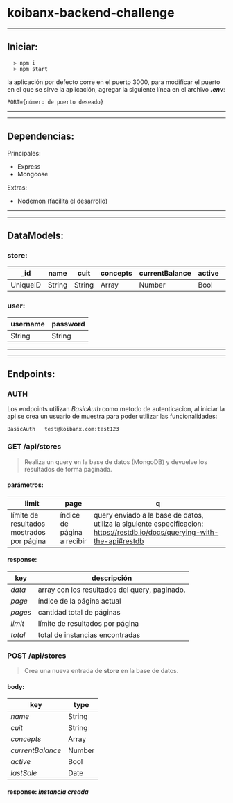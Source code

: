 # koibanx-backend-challenge
---
## Iniciar:
```
  > npm i
  > npm start
```
la aplicación por defecto corre en el puerto 3000, para modificar el puerto en el que se sirve la aplicación, agregar la siguiente línea en el archivo _**.env**_:
```
PORT={número de puerto deseado}
```
---
---
## Dependencias:
Principales:
- Express
- Mongoose

Extras:
- Nodemon (facilita el desarrollo)
---
---
## DataModels:

### store:
|_id|name|cuit|concepts|currentBalance|active|lastSale|
|---|---|---|---|---|---|---|
|UniqueID|String|String|Array|Number|Bool|Date|

### user:
|username|password|
|---|---|
|String|String|
---
---
## Endpoints:
### **AUTH**
Los endpoints utilizan _BasicAuth_ como metodo de autenticacion, al iniciar la api se crea un usuario  de muestra para poder utilizar las funcionalidades:
```
BasicAuth	test@koibanx.com:test123
```
### **GET** /api/stores

> Realiza un query en la base de datos (MongoDB) y devuelve los resultados de forma paginada.

#### parámetros:
|limit|page|q|
|-|-|-|
|límite de resultados mostrados por página|índice de página a recibir|query enviado a la base de datos, utiliza la siguiente especificacion: https://restdb.io/docs/querying-with-the-api#restdb|
#### response:

|key|descripción|
|-|-|
|*data*|array con los resultados del query, paginado.|
|*page*|índice de la página actual|
|*pages*|cantidad total de páginas|
|*limit*|límite de resultados por página|
|*total*|total de instancias encontradas|

### **POST** /api/stores

> Crea una nueva entrada de **store** en la base de datos.
#### body:
|key|type|
|-|-|
|*name*|String
|*cuit*|String
|*concepts*|Array
|*currentBalance*|Number
|*active*|Bool
|*lastSale*|Date
#### response: _instancia creada_
